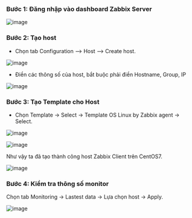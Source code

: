 ### Bước 1: Đăng nhập vào dashboard Zabbix Server

![image](https://user-images.githubusercontent.com/111721629/194795514-1cd5c5fc-fbb2-4275-ba35-9bedec3115fa.png)
### Bước 2: Tạo host

- Chọn tab Configuration --> Host --> Create host.

![image](https://user-images.githubusercontent.com/111721629/194795492-dcf9d933-15be-468a-abad-910a5168e2ce.png)

- Điền các thông số của host, bắt buộc phải điền Hostname, Group, IP

![image](https://user-images.githubusercontent.com/111721629/194795637-e517e28d-1744-4d3a-a062-80d38cfecd5d.png)

### Bước 3: Tạo Template cho Host

- Chọn Template -> Select -> Template OS Linux by Zabbix agent -> Select.

![image](https://user-images.githubusercontent.com/111721629/194796121-35efe7ea-089f-45ce-bce9-1ff0e40e4080.png)

![image](https://user-images.githubusercontent.com/111721629/194796185-26c94300-d910-4a54-b178-18e7d851d5a6.png)

Như vậy ta đã tạo thành công host Zabbix Client trên CentOS7.

![image](https://user-images.githubusercontent.com/111721629/194796251-68d896e3-d50c-4fa7-8830-1d2fbe9446e7.png)

### Bước 4: Kiểm tra thông số monitor

Chọn tab Monitoring -> Lastest data -> Lựa chọn host -> Apply.

![image](https://user-images.githubusercontent.com/111721629/194796406-bf473a92-6bcf-4b2f-a6ab-f208e67095fb.png)


